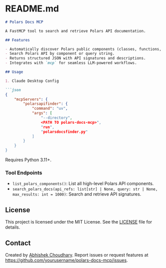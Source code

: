 # README.md

```markdown
# Polars Docs MCP

A FastMCP tool to search and retrieve Polars API documentation.

## Features

- Automatically discover Polars public components (classes, functions, submodules).
- Search Polars API by component or query string.
- Returns structured JSON with API signatures and descriptions.
- Integrates with `mcp` for seamless LLM-powered workflows.

## Usage

1. Claude Desktop Config

```json
{
    "mcpServers": {
        "polarsapifinder": {
            "command": "uv",
            "args": [
                "--directory",
                <PATH TO polars-docs-mcp>",
                "run",
                "polarsdocsfinder.py"
            ]
        }
    }
}
```

Requires Python 3.11+.


### Tool Endpoints

- `list_polars_components()`: List all high-level Polars API components.
- `search_polars_docs(api_refs: list[str] | None, query: str | None, max_results: int = 1000)`: Search and retrieve API signatures.


## License

This project is licensed under the MIT License. See the [LICENSE](LICENSE) file for details.

## Contact

Created by [Abhishek Choudhary](mailto:abc@abhishekchoudhary.net). Report issues or request features at https://github.com/yourusername/polars-docs-mcp/issues.
